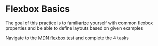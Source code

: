 # Flexbox Basics

The goal of this practice is to familiarize yourself with common flexbox properties and be able to define layouts based on given examples

Navigate to the [MDN flexbox test](https://developer.mozilla.org/en-US/docs/Learn/CSS/CSS_layout/Flexbox_skills) and complete the 4 tasks